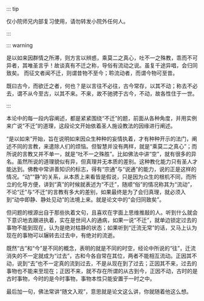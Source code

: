 ::: tip

仅小院师兄内部复习使用，请勿转发小院外任何人。

:::

::: warning

​         是以如来因群情之所滞，则方言以辨惑，乘莫二之真心，吐不一之殊教，乖而不可异者，其唯圣言乎！故谈真有不迁之称，导俗有流动之说。虽复千途异唱，会归同致矣。         而征文者闻不迁，则谓昔物不至今；聆流动者，而谓今物可至昔。

​         既曰古今，而欲迁之者，何也？是以言往不必往，古今常存，以其不动；称去不必去，谓不从今至古，以其不来。不来，故不驰骋于古今，不动，故各性住于一世。

:::

​         本论中的每一段内容阐述，都是紧紧围绕“不迁”的题，前面从各种角度，并用实例来广说“不迁”的道理，这段论文开始依着圣人施设教法的因缘进行阐述。

​         “是以如来”开始，旨在说明如来因众生种种的妄情执着，才有种种开示的法门，阐述不同的言教，来遣除人们的烦恼。但智慧并没有两样，就是“乘莫二之真心”；而所说的言教又并不单一，就是“吐不一之殊胜”。比如佛法中讲“空”，就有很多的异名。虽然所说的道理貌似有异，但真理并无本质的差别。这种教化能力只有圣人才能达到。佛教中常讲善知识的标志，得有“宗通”与“说通”的能力，说的正是这样的情况。“动”“静”的关系，从本质上来看皆是假说，只是因为众生的根机不同，而所立的化导方便，讲到“真”的时候就表述为“不迁”，随顺“俗”的情况称其为“流动”，不论“迁”与“不迁”的言教有多大的差别，如果最终是为了会归真理，就必须入到“动中即静、静处见动”的法境上来。就是论文中的“会归同致矣”。

​         但问题的根源出自于那些执着文句，且喜欢在字面上思维推敲的人。听到什么就会下意识地去跟进执着，实在是世间人的通病，如果一说“不迁”，就单边锁定过去的事物不能到现在，认为是绝对枯静的状态；如果听到“迁流无常”的话，又马上认为现在的事物可以辗转去过去中，有绝对的流逝。

​         既然“古”和“今”是不同的概念，表明的就是不同的时空，经论中所说的“往”，迁流消失的不一定就成为“过去”，古和今各自常在其位，两者不能相互流动。正因其不动，说到“去”也不一定真的流到过去，不是从现在到了过去；正因其不来，过去的事物也不能来至现在；正因不来，就不存在所谓的从古到今，正因不动，古时的是古时事物，今时的是今时事物，事物本性只能安置于一时之中。

​         最后加一句，佛法常讲“随文入观”，意思就是论文这么讲，你就随着他这么想。